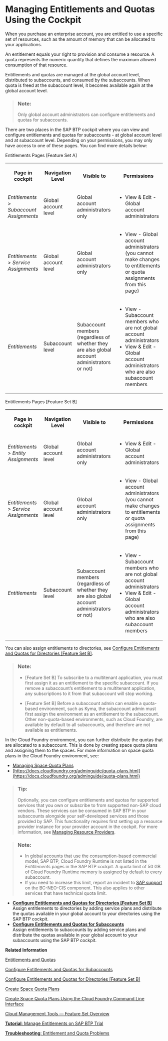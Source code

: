 <!-- loioc8248745dde24afb91479361de336111 -->

# Managing Entitlements and Quotas Using the Cockpit

When you purchase an enterprise account, you are entitled to use a specific set of resources, such as the amount of memory that can be allocated to your applications.

An entitlement equals your right to provision and consume a resource. A quota represents the numeric quantity that defines the maximum allowed consumption of that resource.

Entitlements and quotas are managed at the global account level, distributed to subaccounts, and consumed by the subaccounts. When quota is freed at the subaccount level, it becomes available again at the global account level.

> ### Note:  
> Only global account administrators can configure entitlements and quotas for subaccounts.

There are two places in the SAP BTP cockpit where you can view and configure entitlements and quotas for subaccounts - at global account level and at subaccount level. Depending on your permissions, you may only have access to one of these pages. You can find more details below:

<a name="loioc8248745dde24afb91479361de336111__table_yhl_1dx_1jb"/>Entitlements Pages \[Feature Set A\]


<table>
<tr>
<th>

Page in cockpit



</th>
<th>

Navigation Level



</th>
<th>

Visible to



</th>
<th>

Permissions



</th>
</tr>
<tr>
<td>

*Entitlements* \> *Subaccount Assignments*



</td>
<td>

Global account level



</td>
<td>

Global account administrators only



</td>
<td>

-   View & Edit - Global account administrators



</td>
</tr>
<tr>
<td>

*Entitlements* \> *Service Assignments*



</td>
<td>

Global account level



</td>
<td>

Global account administrators only



</td>
<td>

-   View - Global account administrators \(you cannot make changes to entitlements or quota assignments from this page\)



</td>
</tr>
<tr>
<td>

*Entitlements*



</td>
<td>

Subaccount level



</td>
<td>

Subaccount members \(regardless of whether they are also global account administrators or not\)



</td>
<td>

-   View - Subaccount members who are not global account administrators
-   View & Edit - Global account administrators who are also subaccount members



</td>
</tr>
</table>

<a name="loioc8248745dde24afb91479361de336111__table_vl5_mdx_1jb"/>Entitlements Pages \[Feature Set B\]


<table>
<tr>
<th>

Page in cockpit



</th>
<th>

Navigation Level



</th>
<th>

Visible to



</th>
<th>

Permissions



</th>
</tr>
<tr>
<td>

*Entitlements* \> *Entity Assignments*



</td>
<td>

Global account level



</td>
<td>

Global account administrators only



</td>
<td>

-   View & Edit - Global account administrators



</td>
</tr>
<tr>
<td>

*Entitlements* \> *Service Assignments*



</td>
<td>

Global account level



</td>
<td>

Global account administrators only



</td>
<td>

-   View - Global account administrators \(you cannot make changes to entitlements or quota assignments from this page\)



</td>
</tr>
<tr>
<td>

*Entitlements*



</td>
<td>

Subaccount level



</td>
<td>

Subaccount members \(regardless of whether they are also global account administrators or not\)



</td>
<td>

-   View - Subaccount members who are not global account administrators
-   View & Edit - Global account administrators who are also subaccount members



</td>
</tr>
</table>

You can also assign entitlements to directories, see [Configure Entitlements and Quotas for Directories \[Feature Set B\]](Configure_Entitlements_and_Quotas_for_Directories_Feature_Set_B_37f8871.md).

> ### Note:  
> -   \[Feature Set B\] To subscribe to a multitenant application, you must first assign it as an entitlement to the specific subaccount. If you remove a subaccount’s entitlement to a multitenant application, any subscriptions to it from that subaccount will stop working.
> 
> -   \[Feature Set B\] Before a subaccount admin can enable a quota-based environment, such as Kyma, the subaccount admin must first assign the environment as an entitlement to the subaccount. Other non-quota-based environments, such as Cloud Foundry, are available by default to all subaccounts, and therefore are not available as entitlements.

In the Cloud Foundry environment, you can further distribute the quotas that are allocated to a subaccount. This is done by creating space quota plans and assigning them to the spaces. For more information on space quota plans in the Cloud Foundry environment, see:

-   [Managing Space Quota Plans](Managing_Space_Quota_Plans_4e5f0ee.md)
-   [https://docs.cloudfoundry.org/adminguide/quota-plans.html](https://docs.cloudfoundry.org/adminguide/quota-plans.html)

> ### Tip:  
> Optionally, you can configure entitlements and quotas for supported services that you own or subscribe to from supported non-SAP cloud vendors. These services can be consumed in SAP BTP in your subaccounts alongside your self-developed services and those provided by SAP. This functionality requires first setting up a resource provider instance for your provider account in the cockpit. For more information, see [Managing Resource Providers](Managing_Resource_Providers_e2c250d.md).

> ### Note:  
> -   In global accounts that use the consumption-based commercial model, SAP BTP, Cloud Foundry Runtime is not listed in the *Entitlements* pages in the SAP BTP cockpit. A quota limit of 50 GB of Cloud Foundry Runtime memory is assigned by default to every subaccount.
> -   If you need to increase this limit, report an incident to [SAP support](https://support.sap.com) on the BC-NEO-CIS component. This also applies to other services that have technical quota limit.

-   **[Configure Entitlements and Quotas for Directories \[Feature Set B\]](Configure_Entitlements_and_Quotas_for_Directories_Feature_Set_B_37f8871.md "Assign entitlements to directories by adding service plans and distribute the
			quotas available in your global account to your directories using the SAP BTP
                                    cockpit.")**  
Assign entitlements to directories by adding service plans and distribute the quotas available in your global account to your directories using the SAP BTP cockpit.
-   **[Configure Entitlements and Quotas for Subaccounts](Configure_Entitlements_and_Quotas_for_Subaccounts_5ba357b.md "Assign entitlements to subaccounts by adding service plans and distribute the quotas
		available in your global account to your subaccounts using the SAP BTP
                                    cockpit.")**  
Assign entitlements to subaccounts by adding service plans and distribute the quotas available in your global account to your subaccounts using the SAP BTP cockpit.

**Related Information**  


[Entitlements and Quotas](Entitlements_and_Quotas_00aa2c2.md "When you purchase an enterprise account, you’re entitled to use a specific set of resources, such as the amount of memory that can be allocated to your applications.")

[Configure Entitlements and Quotas for Subaccounts](Configure_Entitlements_and_Quotas_for_Subaccounts_5ba357b.md "Assign entitlements to subaccounts by adding service plans and distribute the quotas available in your global account to your subaccounts using the SAP BTP cockpit.")

[Configure Entitlements and Quotas for Directories \[Feature Set B\]](Configure_Entitlements_and_Quotas_for_Directories_Feature_Set_B_37f8871.md "Assign entitlements to directories by adding service plans and distribute the quotas available in your global account to your directories using the SAP BTP cockpit.")

[Create Space Quota Plans](Create_Space_Quota_Plans_b13c4a2.md "You can use the cockpit to create space quota plans.")

[Create Space Quota Plans Using the Cloud Foundry Command Line Interface](Create_Space_Quota_Plans_Using_the_Cloud_Foundry_Command_Line_Interface_504fde9.md "You can use the Cloud Foundry Command Line Interface to create space quota plans.")

[Cloud Management Tools — Feature Set Overview](Cloud_Management_Tools_—_Feature_Set_Overview_caf4e4e.md "Cloud management tools represent the group of technologies designed for managing SAP BTP.")

[**Tutorial**: Manage Entitlements on SAP BTP Trial](https://developers.sap.com/tutorials/cp-trial-entitlements.html)

[**Troubleshooting**: Entitlement and Quota Problems](https://ga.support.sap.com/dtp/viewer/index.html#/tree/2065/actions/26547:27066)

